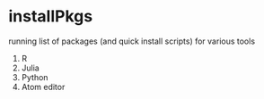 # installPkgs
running list of packages (and quick install scripts) for various tools

1. R
2. Julia
3. Python
4. Atom editor

